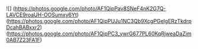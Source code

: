 ![]
(https://photos.google.com/photo/AF1QipPav8SNeF4nK2G7Q-LAVCE9roaUH-OOSumxy6Yt)
(https://photos.google.com/photo/AF1QipPUJu1NC3Qb9XcgPGelgERzTkdrpDcahBABxxr2)
(https://photos.google.com/photo/AF1QipPC3_ywrG677PL60KqRjweaDaZim0AB7Z23FA1F)